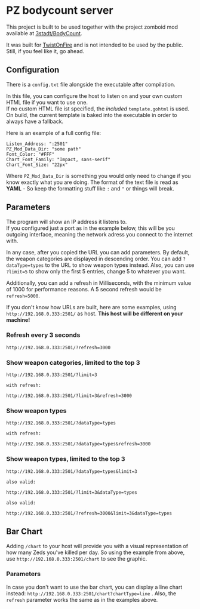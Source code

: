 # PZ bodycount server

This project is built to be used together with the project zomboid mod available at
[3stadt/BodyCount](https://github.com/3stadt/BodyCount).

It was built for [TwistOnFire](https://www.twitch.tv/twistonfire) and is not intended to be used by the public. Still,
if you feel like it, go ahead.

## Configuration

There is a `config.txt` file alongside the executable after compilation.

In this file, you can configure the host to listen on and your own custom HTML file if you want to use one.   
If no custom HTML file ist specified, the *included* `template.gohtml` is used. On build, the current template is baked
into the executable in order to always have a fallback.

Here is an example of a full config file:

```
Listen_Address: ":2501"
PZ_Mod_Data_Dir: "some path"
Font_Color: "#FFF"
Chart_Font_Family: "Impact, sans-serif"
Chart_Font_Size: "22px"
```

Where `PZ_Mod_Data_Dir` is something you would only need to change if you know exactly what you are doing.
The format of the text file is read as **YAML** - So keep the formatting stuff like `:` and `"` or things will break.

## Parameters

The program will show an IP address it listens to.   
If you configured just a port as in the example below, this will be you outgoing interface, meaning the network adress
you connect to the internet with.

In any case, after you copied the URL you can add parameters. By default, the weapon categories are displayed in
descending order.
You can add `?dataType=types` to the URL to show weapon types instead. Also, you can use `?limit=5` to show only the
first 5 entries, change 5 to whatever you want.

Additionally, you can add a refresh in Milliseconds, with the minimum value of 1000 for performance reasons. A 5 second refresh would be `refresh=5000`.  

If you don't know how URLs are built, here are some examples, using `http://192.168.0.333:2501/` as host. **This host
will be different on your machine!**

### Refresh every 3 seconds

```
http://192.168.0.333:2501/?refresh=3000
```

### Show weapon categories, limited to the top 3

```
http://192.168.0.333:2501/?limit=3

with refresh:

http://192.168.0.333:2501/?limit=3&refresh=3000
```

### Show weapon types

```
http://192.168.0.333:2501/?dataType=types

with refresh:

http://192.168.0.333:2501/?dataType=types&refresh=3000
```

### Show weapon types, limited to the top 3

```
http://192.168.0.333:2501/?dataType=types&limit=3

also valid:

http://192.168.0.333:2501/?limit=3&dataType=types

also valid:

http://192.168.0.333:2501/?refresh=3000&limit=3&dataType=types
```

## Bar Chart

Adding `/chart` to your host will provide you with a visual representation of how many Zeds you've killed per day.
So using the example from above, use `http://192.168.0.333:2501/chart` to see the graphic.

### Parameters

In case you don't want to use the bar chart, you can display a line chart instead: `http://192.168.0.333:2501/chart?chartType=line` .
Also, the `refresh` parameter works the same as in the examples above. 